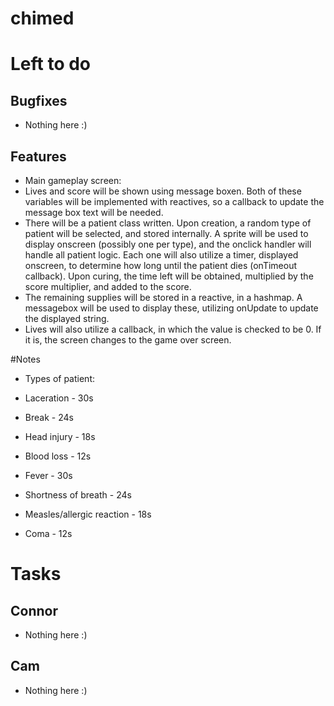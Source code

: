 chimed
======

# Left to do
## Bugfixes
- Nothing here :)

## Features
- Main gameplay screen:
 - Lives and score will be shown using message boxen. Both of these variables will be implemented with reactives, so a callback to update the message box text will be needed.
 - There will be a patient class written. Upon creation, a random type of patient will be selected, and stored internally. A sprite will be used to display onscreen (possibly one per type), and the onclick handler will handle all patient logic. Each one will also utilize a timer, displayed onscreen, to determine how long until the patient dies (onTimeout callback). Upon curing, the time left will be obtained, multiplied by the score multiplier, and added to the score.
 - The remaining supplies will be stored in a reactive, in a hashmap. A messagebox will be used to display these, utilizing onUpdate to update the displayed string.
 - Lives will also utilize a callback, in which the value is checked to be 0. If it is, the screen changes to the game over screen.

#Notes
- Types of patient:
 - Laceration			- 30s
 - Break			- 24s
 - Head injury			- 18s
 - Blood loss			- 12s

 - Fever			- 30s
 - Shortness of breath		- 24s
 - Measles/allergic reaction	- 18s
 - Coma				- 12s

# Tasks
## Connor
- Nothing here :)

## Cam
- Nothing here :)
